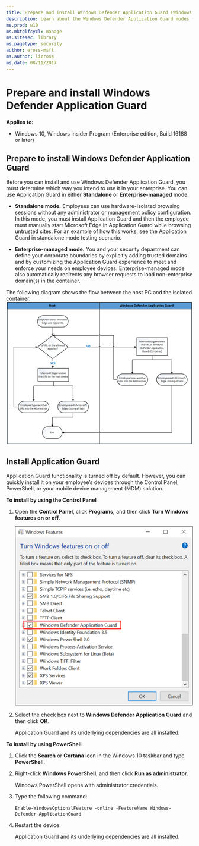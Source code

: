 ```yaml
---
title: Prepare and install Windows Defender Application Guard (Windows 10)
description: Learn about the Windows Defender Application Guard modes (Standalone or Enterprise-managed) and how to install Application Guard in your enterprise.
ms.prod: w10
ms.mktglfcycl: manage
ms.sitesec: library
ms.pagetype: security
author: eross-msft
ms.author: lizross
ms.date: 08/11/2017
---
```


# Prepare and install Windows Defender Application Guard

**Applies to:**
- Windows 10, Windows Insider Program (Enterprise edition, Build 16188 or later)

## Prepare to install Windows Defender Application Guard 
Before you can install and use Windows Defender Application Guard, you must determine which way you intend to use it in your enterprise. You can use Application Guard in either **Standalone** or **Enterprise-managed** mode.

- **Standalone mode.** Employees can use hardware-isolated browsing sessions without any administrator or management policy configuration. In this mode, you must install Application Guard and then the employee must manually start Microsoft Edge in Application Guard while browsing untrusted sites. For an example of how this works, see the Application Guard in standalone mode testing scenario. <!--Need link after topic is created-->

- **Enterprise-managed mode.** You and your security department can define your corporate boundaries by explicitly adding trusted domains and by customizing the Application Guard experience to meet and enforce your needs on employee devices. Enterprise-managed mode also automatically redirects any browser requests to load non-enterprise domain(s) in the container.

The following diagram shows the flow between the host PC and the isolated container.
![Flowchart for movement between Microsoft Edge and Application Guard](images/application-guard-container-v-host.png)

## Install Application Guard
Application Guard functionality is turned off by default. However, you can quickly install it on your employee’s devices through the Control Panel, PowerShell, or your mobile device management (MDM) solution.

**To install by using the Control Panel**
1. Open the **Control Panel**, click **Programs,** and then click **Turn Windows features on or off**.

    ![Windows Features, turning on Windows Defender Application Guard](images/turn-windows-features-on.png)

2. Select the check box next to **Windows Defender Application Guard** and then click **OK**.

   Application Guard and its underlying dependencies are all installed.

**To install by using PowerShell**
1. Click the **Search** or **Cortana** icon in the Windows 10 taskbar and type **PowerShell**.
   
2. Right-click **Windows PowerShell**, and then click **Run as administrator**.

   Windows PowerShell opens with administrator credentials.

3. Type the following command:

    ```
    Enable-WindowsOptionalFeature -online -FeatureName Windows-Defender-ApplicationGuard
    ```
4. Restart the device.

   Application Guard and its underlying dependencies are all installed.

